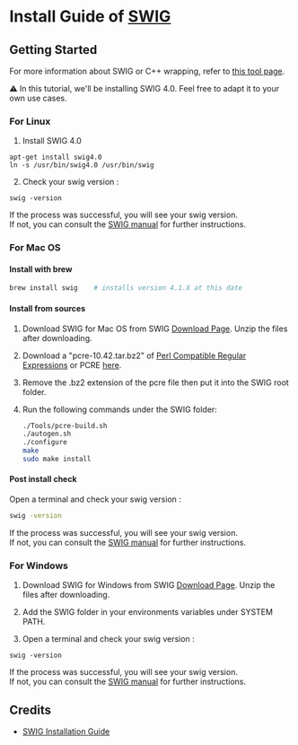 # Install Guide of [SWIG](https://www.swig.org/)

## Getting Started
For more information about SWIG or C++ wrapping, refer to [this tool page](../Tools/ToolSwig.md).  
  
⚠️ In this tutorial, we'll be installing SWIG 4.0. Feel free to adapt it to your own use cases.

### For Linux
1. Install SWIG 4.0
```
apt-get install swig4.0
ln -s /usr/bin/swig4.0 /usr/bin/swig
```

2. Check your swig version :
```
swig -version
```
If the process was successful, you will see your swig version.  
If not, you can consult the [SWIG manual](https://www.swig.org/Doc4.0/SWIGDocumentation.html#Preface_installation) for further instructions.


### For Mac OS

#### Install with brew
```bash
brew install swig    # installs version 4.1.X at this date
```

#### Install from sources

1. Download SWIG for Mac OS from SWIG [Download Page](https://sourceforge.net/projects/swig/files/swig/swig-4.0.2/). Unzip the files after downloading.

2. Download a "pcre-10.42.tar.bz2" of [Perl Compatible Regular Expressions](https://www.pcre.org/) or PCRE [here](https://github.com/PCRE2Project/pcre2/releases).

3. Remove the .bz2 extension of the pcre file then put it into the SWIG root folder.

4. Run the following commands under the SWIG folder:
   ```bash
   ./Tools/pcre-build.sh
   ./autogen.sh
   ./configure
   make
   sudo make install
   ```

#### Post install check

Open a terminal and check your swig version :
   ```bash
   swig -version
   ```
If the process was successful, you will see your swig version.  
If not, you can consult the [SWIG manual](https://www.swig.org/Doc4.0/SWIGDocumentation.html#Preface_installation) for further instructions.


### For Windows
1. Download SWIG for Windows from SWIG [Download Page](https://sourceforge.net/projects/swig/files/swigwin/swigwin-4.0.2/). Unzip the files after downloading.

2. Add the SWIG folder in your environments variables under SYSTEM PATH.

3. Open a terminal and check your swig version :
```
swig -version
```
If the process was successful, you will see your swig version.  
If not, you can consult the [SWIG manual](https://www.swig.org/Doc4.0/SWIGDocumentation.pdf#file%3A///home/william/swig/github/swig/Doc/Manual/SWIGDocumentation.html%23Windows) for further instructions.


## Credits
- [SWIG Installation Guide](https://open-box.readthedocs.io/en/latest/installation/install_swig.html)
